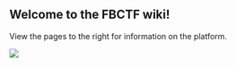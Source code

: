 ## Welcome to the FBCTF wiki!   
View the pages to the right for information on the platform. 

![](http://i.imgur.com/SnmfZNK.jpg)